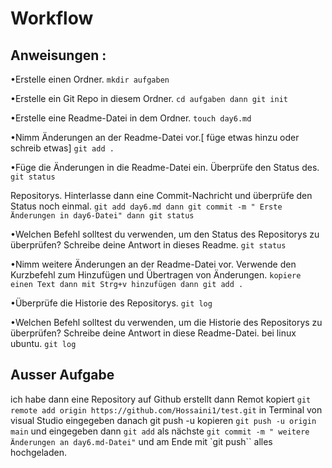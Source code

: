 # Workflow
## Anweisungen : 
•Erstelle einen Ordner. `mkdir aufgaben`

•Erstelle ein Git Repo in diesem Ordner. `cd aufgaben dann git init`

•Erstelle eine Readme-Datei in dem Ordner. `touch day6.md`

•Nimm Änderungen an der Readme-Datei vor.[ füge etwas hinzu oder schreib etwas] `git add .`

•Füge die Änderungen in die Readme-Datei ein. Überprüfe den Status des. `git status`

Repositorys. Hinterlasse dann eine Commit-Nachricht und überprüfe den
Status noch einmal. `git add day6.md dann git commit -m " Erste Änderungen in day6-Datei" dann git status`

•Welchen Befehl solltest du verwenden, um den Status des Repositorys zu
überprüfen? Schreibe deine Antwort in dieses Readme. `git status`

•Nimm weitere Änderungen an der Readme-Datei vor. Verwende den 
Kurzbefehl zum Hinzufügen und Übertragen von Änderungen. `kopiere einen Text dann mit Strg+v hinzufügen dann git add .`

•Überprüfe die Historie des Repositorys. `git log `

•Welchen Befehl solltest du verwenden, um die Historie des Repositorys 
zu überprüfen? Schreibe deine Antwort in diese Readme-Datei. bei linux ubuntu. `git log `

## Ausser Aufgabe 
ich habe dann eine Repository auf Github erstellt dann Remot kopiert `git remote add origin https://github.com/Hossaini1/test.git` in Terminal von visual Studio eingegeben danach git push -u kopieren `git push -u origin main` und eingegeben dann `git add`  als nächste `git commit -m " weitere Änderungen an day6.md-Datei"` und am Ende mit `git push`` alles hochgeladen.

